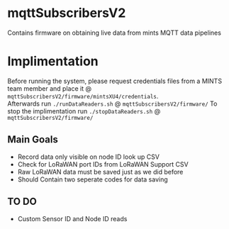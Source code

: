 # mqttSubscribersV2
Contains firmware on obtaining live data from mints MQTT data pipelines

# Implimentation
Before running the system, please request credentials files from a MINTS team member and place it @
`mqttSubscribersV2/firmware/mintsXU4/credentials`.  
Afterwards run `./runDataReaders.sh` @ `mqttSubscribersV2/firmware/`
To stop the implimentation run  `./stopDataReaders.sh` @ `mqttSubscribersV2/firmware/`

## Main Goals 
- Record data only visible on node ID look up CSV
- Check for LoRaWAN port IDs from LoRaWAN Support CSV
- Raw LoRaWAN data must be saved just as we did before
- Should Contain two seperate codes for data saving

 ## TO DO 
 - Custom Sensor ID and Node ID reads
